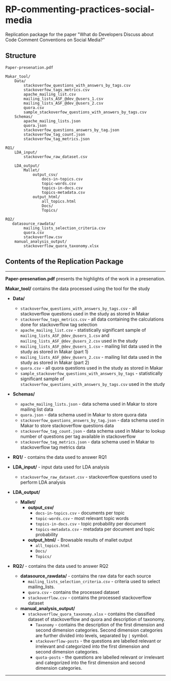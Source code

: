 # RP-commenting-practices-social-media
Replication package for the paper "What do Developers Discuss about Code Comment Conventions on Social Media?"

## Structure
```
Paper-presenation.pdf

Makar_tool/
    Data/
    	stackoverfow_questions_with_answers_by_tags.csv
    	stackoverfow_tags_metrics.csv
    	apache_mailing_list.csv
    	mailing_lists_ASF_@dev_@users_1.csv
    	mailing_lists_ASF_@dev_@users_2.csv
    	quora.csv
    	sample_stackoverfow_questions_with_answers_by_tags.csv
    Schemas/
    	apache_mailing_lists.json
    	quora.json
    	stackoverfow_questions_answers_by_tag.json
    	stackoverfow_tag_count.json
    	stackoverfow_tag_metrics.json

RQ1/
    LDA_input/
        stackoverfow_raw_dataset.csv

    LDA_output/
    	Mallet/
    		output_csv/
    			docs-in-topics.csv
    			topic-words.csv
    			topics-in-docs.csv
    			topics-metadata.csv
    		output_html/
    			all_topics.html
    			Docs/
    			Topics/

RQ2/
   datasource_rawdata/
   		mailing_lists_selection_criteria.csv
    	quora.csv
    	stackoverflow.csv
    manual_analysis_output/
    	stackoverflow_quora_taxonomy.xlsx
```

## Contents of the Replication Package
---
**Paper-presenation.pdf** presents the highlights of the work in a presenation. 

**Makar_tool/** contains the data processed using the tool for the study
- **Data/**
     - `stackoverfow_questions_with_answers_by_tags.csv` - all stackoverflow questions used in the study as stored in Makar
    - `stackoverfow_tags_metrics.csv` - all data containing the calculations done for stackoverflow tag selection
    - `apache_mailing_list.csv` - statistically significant sample of `mailing_lists_ASF_@dev_@users_1.csv` and `mailing_lists_ASF_@dev_@users_2.csv` used in the study
    - `mailing_lists_ASF_@dev_@users_1.csv` - mailing list data used in the study as stored in Makar (part 1)
    - `mailing_lists_ASF_@dev_@users_2.csv` - mailing list data used in the study as stored in Makar (part 2)
    - `quora.csv` - all quora questions used in the study as stored in Makar
    - `sample_stackoverfow_questions_with_answers_by_tags` - statistically significant sample of `stackoverfow_questions_with_answers_by_tags.csv` used in the study

- **Schemas/**
    - `apache_mailing_lists.json` - data schema used in Makar to store mailing list data
    - `quora.json` - data schema used in Makar to store quora data
    - `stackoverfow_questions_answers_by_tag.json` - data schema used in Makar to store stackoverflow questions data
    - `stackoverfow_tag_count.json` - data schema used in Makar to lookup number of questions per tag available in stackoverflow
    - `stackoverfow_tag_metrics.json` - data schema used in Makar to stackoverflow tag metrics data

- **RQ1/** - contains the data used to answer RQ1
 - **LDA_input/** - input data used for LDA analysis
    - `stackoverfow_raw_dataset.csv` - stackoverflow questions used to perform LDA analysis
 - **LDA_output/**
    - **Mallet/**
         - **output_csv/**
            - `docs-in-topics.csv` - documents per topic
            - `topic-words.csv` - most relevant topic words
            - `topics-in-docs.csv` - topic probability per document
            - `topics-metadata.csv` - metadata per document and topic probability
        - **output_html/** - Browsable results of mallet output
            - `all_topics.html`
            - `Docs/`
            - `Topics/`

- **RQ2/** - contains the data used to answer RQ2
  - **datasource_rawdata/** - contains the raw data for each source
    - `mailing_lists_selection_criteria.csv` - criteria used to select mailing_lists.
    - `quora.csv` - contains the processed dataset
    - `stackoverflow.csv` - contains the processed stackoverflow dataset
  - **manual_analysis_output/**
    - `stackoverflow_quora_taxonomy.xlsx` - contains the classified dataset of stackoverflow and quora and description of taxonomy.
        - `Taxonomy` - contains the description of the first dimension and second dimension categories. Second dimension categories are further divided into levels, separated by `|` symbol. 
        - `stackoverflow-posts` - the questions are labelled relevant or irrelevant and categorized into the first dimension and second dimension categories.
         - `quota-posts` - the questions are labelled relevant or irrelevant and categorized into the first dimension and second dimension categories.         
---
